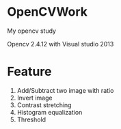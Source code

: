 # OpenCVWork
My opencv study

Opencv 2.4.12 with Visual studio 2013

# Feature

1. Add/Subtract two image with ratio
2. Invert image 
3. Contrast stretching 
4. Histogram equalization 
5. Threshold 
